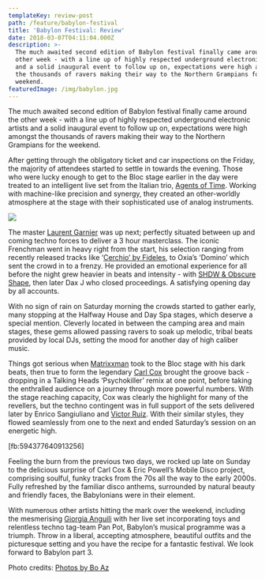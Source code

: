 ```yaml
---
templateKey: review-post
path: /feature/babylon-festival
title: 'Babylon Festival: Review'
date: 2018-03-07T04:11:04.000Z
description: >-
  The much awaited second edition of Babylon festival finally came around the
  other week - with a line up of highly respected underground electronic artists
  and a solid inaugural event to follow up on, expectations were high amongst
  the thousands of ravers making their way to the Northern Grampians for the
  weekend. 
featuredImage: /img/babylon.jpg
---
```


The much awaited second edition of Babylon festival finally came around the other week - with a line up of highly respected underground electronic artists and a solid inaugural event to follow up on, expectations were high amongst the thousands of ravers making their way to the Northern Grampians for the weekend.

After getting through the obligatory ticket and car inspections on the Friday, the majority of attendees started to settle in towards the evening. Those who were lucky enough to get to the Bloc stage earlier in the day were treated to an intelligent live set from the Italian trio, [Agents of Time](https://www.facebook.com/AgentsOfTime/). Working with machine-like precision and synergy, they created an other-worldly atmosphere at the stage with their sophisticated use of analog instruments.

![](/img/babylon_.jpg)

The master [Laurent Garnier](https://www.facebook.com/laurentgarnierofficial/) was up next; perfectly situated between up and coming techno forces to deliver a 3 hour masterclass. The iconic Frenchman went in heavy right from the start, his selection ranging from recently released tracks like ‘[Cerchio’ by Fideles](https://l.facebook.com/l.php?u=https%3A%2F%2Fwww.beatport.com%2Frelease%2Fcerchio%2F2193994&h=ATMqOOK0xP84MZt5Pbl_W_yfIdc3BZQr06FPADMvtPfZctwnNuzF9L5G2vYPfLLZfSVODHOuPn2npqBoEF8M1EW4ZWY1OnOtAf8t7ErbTZQwT0GxX1b9yJstd4eTobSl7Fc3oDkj), to Oxia’s ‘Domino’ which sent the crowd in to a frenzy. He provided an emotional experience for all before the night grew heavier in beats and intensity - with [SHDW & Obscure Shape](https://www.facebook.com/SHDWOBSCURESHAPE/), then later Dax J who closed proceedings. A satisfying opening day by all accounts.

With no sign of rain on Saturday morning the crowds started to gather early, many stopping at the Halfway House and Day Spa stages, which deserve a special mention. Cleverly located in between the camping area and main stages, these gems allowed passing ravers to soak up melodic, tribal beats provided by local DJs, setting the mood for another day of high caliber music.

Things got serious when [Matrixxman](https://www.facebook.com/matrixxman/) took to the Bloc stage with his dark beats, then true to form the legendary [Carl Cox](https://www.facebook.com/carlcox247/) brought the groove back - dropping in a Talking Heads ‘Psychokiller’ remix at one point, before taking the enthralled audience on a journey through more powerful numbers. With the stage reaching capacity, Cox was clearly the highlight for many of the revellers, but the techno contingent was in full support of the sets delivered later by Enrico Sangiuliano and [Victor Ruiz](https://www.facebook.com/victorruizofficial/). With their similar styles, they flowed seamlessly from one to the next and ended Saturday’s session on an energetic high.

[fb:594377640913256]

Feeling the burn from the previous two days, we rocked up late on Sunday to the delicious surprise of Carl Cox & Eric Powell’s Mobile Disco project, comprising soulful, funky tracks from the 70s all the way to the early 2000s. Fully refreshed by the familiar disco anthems, surrounded by natural beauty and friendly faces, the Babylonians were in their element.

With numerous other artists hitting the mark over the weekend, including the mesmerising [Giorgia Anguili](https://www.facebook.com/giorgia.angiuli/) with her live set incorporating toys and relentless techno tag-team Pan Pot, Babylon’s musical programme was a triumph. Throw in a liberal, accepting atmosphere, beautiful outfits and the picturesque setting and you have the recipe for a fantastic festival. We look forward to Babylon part 3.

Photo credits: [Photos by Bo Az ](https://www.facebook.com/photosbyboaz/)
